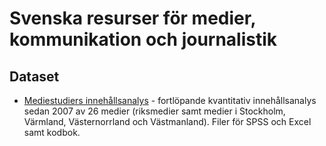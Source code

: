 # Svenska resurser för medier, kommunikation och journalistik

## Dataset

- [Mediestudiers innehållsanalys](https://mediestudier.se/mediestudiers-innehallsanalys/) - fortlöpande kvantitativ innehållsanalys sedan 2007 av 26 medier (riksmedier samt medier i Stockholm, Värmland, Västernorrland och Västmanland). Filer för SPSS och Excel samt kodbok.
